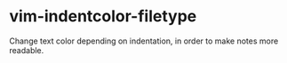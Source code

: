 # vim-indentcolor-filetype
Change text color depending on indentation, in order to make notes more readable.

